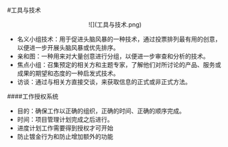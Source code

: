 #工具与技术

<div align=center>
![](工具与技术.png)
</div>

  * 名义小组技术：用于促进头脑风暴的一种技术，通过投票排列最有用的创意，以便进一步开展头脑风暴或优先排序。
  * 亲和图：一种用来对大量创意进行分组，以便进一步审查和分析的技术。
  * 焦点小组：召集预定的相关方和主题专家，了解他们对所讨论的产品、服务或成果的期望和态度的一种启发式技术。
  * 访谈：通过与相关方直接交谈，来获取信息的正式或非正式方法。



####工作授权系统
  * 目的：确保工作以正确的组织，正确的时间、正确的顺序完成。
  * 时间：项目管理计划完成之后进行。
  * 进度计划工作需要得到授权才可开始
  * 防止镀金行为和防止增加额外的功能